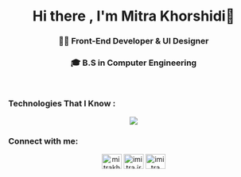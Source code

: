 <h1 align="center">Hi there , I'm Mitra Khorshidi👋</h1> 
<h3 align="center">👩‍💻 Front-End Developer & UI Designer</h3> 
<h3 align="center"> 🎓 B.S in Computer Engineering</h3> 
<br/>
<h3 align="left"> Technologies That I Know : </h3>
<p align="center">
  <a href="https://skillicons.dev">
    <img src="https://skillicons.dev/icons?i=nextjs,react,js,ts,tailwind,css,html,mysql,mongodb,git,github,xd,figma,wordpress&perline=10" />
  </a>
</p>

<h3 align="left">Connect with me:</h3>
<p align="center">
<a href="https://linkedin.com/in/mitrakh" target="blank"><img align="center" src="https://raw.githubusercontent.com/rahuldkjain/github-profile-readme-generator/master/src/images/icons/Social/linked-in-alt.svg" alt="mitrakh" height="30" width="40" /></a>
<a href="https://instagram.com/imitra.ir" target="blank"><img align="center" src="https://raw.githubusercontent.com/rahuldkjain/github-profile-readme-generator/master/src/images/icons/Social/instagram.svg" alt="imitra.ir" height="30" width="40" /></a>
<a href="https://dribbble.com/imitra" target="blank"><img align="center" src="https://raw.githubusercontent.com/rahuldkjain/github-profile-readme-generator/master/src/images/icons/Social/dribbble.svg" alt="imitra" height="30" width="40" /></a>
</p>


  
